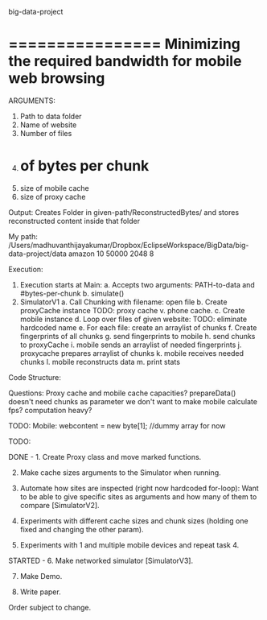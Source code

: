 big-data-project

================
Minimizing the required bandwidth for mobile web browsing
================

ARGUMENTS:
1. Path to data folder
2. Name of website
3. Number of files
4. # of bytes per chunk
5. size of mobile cache
6. size of proxy cache

Output:
Creates Folder in given-path/ReconstructedBytes/ and stores reconstructed content inside that folder

My path:
/Users/madhuvanthijayakumar/Dropbox/EclipseWorkspace/BigData/big-data-project/data amazon 10 50000 2048 8



Execution:
1. Execution starts at Main: 
	a. Accepts two arguments: PATH-to-data and #bytes-per-chunk
	b. simulate()
2. SimulatorV1
	a. Call Chunking with filename: open file
	b. Create proxyCache instance				TODO: proxy cache v. phone cache.
	c. Create mobile instance
	d. Loop over files of given website: 			TODO: eliminate hardcoded name
	e. For each file: create an arraylist of chunks
	f. Create fingerprints of all chunks
	g. send fingerprints to mobile
	h. send chunks to proxyCache
	i. mobile sends an arraylist of needed fingerprints
	j. proxycache prepares arraylist of chunks
	k. mobile receives needed chunks
	l. mobile reconstructs data
	m. print stats

Code Structure:


Questions: 
Proxy cache and mobile cache capacities?
prepareData() doesn't need chunks as parameter
we don't want to make mobile calculate fps? computation heavy?


TODO:
	Mobile:
	webcontent = new byte[1]; //dummy array for now



TODO:

DONE - 1. Create Proxy class and move marked functions.

2. Make cache sizes arguments to the Simulator when running.

3. Automate how sites are inspected (right now hardcoded for-loop): Want to be able to give specific sites as arguments and how many of them to compare \[SimulatorV2\].

4. Experiments with different cache sizes and chunk sizes (holding one fixed and changing the other param).

5. Experiments with 1 and multiple mobile devices and repeat task 4.

STARTED - 6. Make networked simulator \[SimulatorV3\].

7. Make Demo.

8. Write paper.

Order subject to change.
